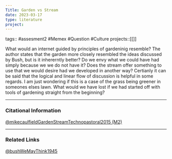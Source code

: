 ```yaml
---
Title: Garden vs Stream
date: 2023-03-17
type: literature
project:
---
```

tags:: #assesment2 #Memex #Question #Culture 
projects::[[]]


What would an internet guided by principles of gardeninig resemble? The author states that the garden more closely resembled the ideas discussed by Bush, but is it inhererntly better? Do we envy what we could have had simply because we we do not have it? Does the stream offer something to use that we would desire had we developed in another way? Certianly it can be said that the logical and linear flow of discussion is helpful in some regards. I am just wondering if this is a case of the grass being greener in someones elses lawn. What would we have lost if we had started off with tools of gardening straight from the beginning?

---
### Citational Information

[@mikecaulfieldGardenStreamTechnopastoral2015 (M2)](@mikecaulfieldGardenStreamTechnopastoral2015%20(M2).md)

---

### Related Links
[@bushWeMayThink1945](@bushWeMayThink1945.md)



